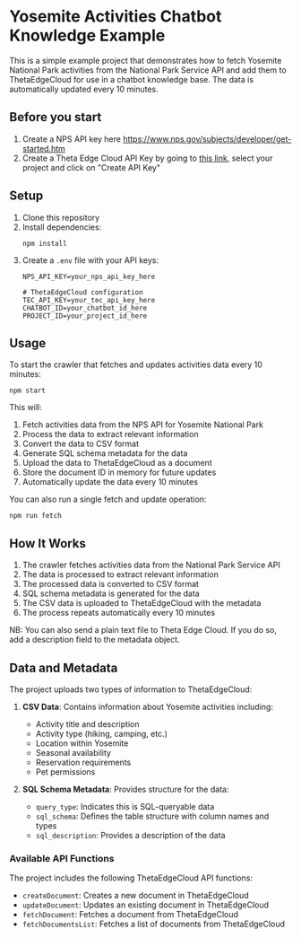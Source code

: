 # Yosemite Activities Chatbot Knowledge Example

This is a simple example project that demonstrates how to fetch Yosemite National Park activities from the National Park Service API and add them to ThetaEdgeCloud for use in a chatbot knowledge base. The data is automatically updated every 10 minutes.

## Before you start

1. Create a NPS API key here https://www.nps.gov/subjects/developer/get-started.htm
2. Create a Theta Edge Cloud API Key by going to [this link](https://www.thetaedgecloud.com/dashboard/settings/projects), select your project and click on "Create API Key"

## Setup

1. Clone this repository
2. Install dependencies:
   ```
   npm install
   ```
3. Create a `.env` file with your API keys:
   ```
   NPS_API_KEY=your_nps_api_key_here
   
   # ThetaEdgeCloud configuration
   TEC_API_KEY=your_tec_api_key_here
   CHATBOT_ID=your_chatbot_id_here
   PROJECT_ID=your_project_id_here
   ```

## Usage

To start the crawler that fetches and updates activities data every 10 minutes:

```
npm start
```

This will:
1. Fetch activities data from the NPS API for Yosemite National Park
2. Process the data to extract relevant information
3. Convert the data to CSV format
4. Generate SQL schema metadata for the data
5. Upload the data to ThetaEdgeCloud as a document
6. Store the document ID in memory for future updates
7. Automatically update the data every 10 minutes

You can also run a single fetch and update operation:

```
npm run fetch
```

## How It Works

1. The crawler fetches activities data from the National Park Service API
2. The data is processed to extract relevant information
3. The processed data is converted to CSV format
4. SQL schema metadata is generated for the data
5. The CSV data is uploaded to ThetaEdgeCloud with the metadata
8. The process repeats automatically every 10 minutes

NB: You can also send a plain text file to Theta Edge Cloud. If you do so, add a description field to the metadata object.


## Data and Metadata

The project uploads two types of information to ThetaEdgeCloud:

1. **CSV Data**: Contains information about Yosemite activities including:
   - Activity title and description
   - Activity type (hiking, camping, etc.)
   - Location within Yosemite
   - Seasonal availability
   - Reservation requirements
   - Pet permissions

2. **SQL Schema Metadata**: Provides structure for the data:
   - `query_type`: Indicates this is SQL-queryable data
   - `sql_schema`: Defines the table structure with column names and types
   - `sql_description`: Provides a description of the data


### Available API Functions

The project includes the following ThetaEdgeCloud API functions:

- `createDocument`: Creates a new document in ThetaEdgeCloud
- `updateDocument`: Updates an existing document in ThetaEdgeCloud
- `fetchDocument`: Fetches a document from ThetaEdgeCloud
- `fetchDocumentsList`: Fetches a list of documents from ThetaEdgeCloud
